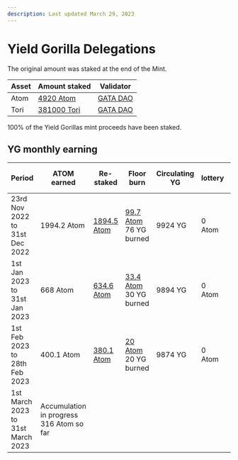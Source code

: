 ```yaml
---
description: Last updated March 29, 2023
---
```


# Yield Gorilla Delegations

The original amount was staked at the end of the Mint.&#x20;

| Asset | Amount staked                                                                                       | Validator                                                                                                  |
| ----- | --------------------------------------------------------------------------------------------------- | ---------------------------------------------------------------------------------------------------------- |
| Atom  | [4920 Atom](https://www.mintscan.io/cosmos/account/cosmos1p454fm4rerxddn0uppen8hvckceylf7p7a2jpf)   | [GATA DAO](https://www.mintscan.io/cosmos/validators/cosmosvaloper10unx6s0cdqntvrumd5hs07rgd5ytcztqh8etw6) |
| Tori  | [381000 Tori](https://www.mintscan.io/teritori/account/tori1p454fm4rerxddn0uppen8hvckceylf7pufam6e) | [GATA DAO](https://www.mintscan.io/teritori/validators/torivaloper1dyduggaqthztgm8tnk59flkeu3l3qvpzhhd6hn) |

100% of the Yield Gorillas mint proceeds have been staked.&#x20;

## YG monthly earning&#x20;

| Period                            | ATOM earned                               | Re-staked                                                                                                             | Floor burn                                                                                                                                           | Circulating YG | lottery | Total Atom staked | Total Tori staked |
| --------------------------------- | ----------------------------------------- | --------------------------------------------------------------------------------------------------------------------- | ---------------------------------------------------------------------------------------------------------------------------------------------------- | -------------- | ------- | ----------------- | ----------------- |
| 23rd Nov 2022  to 31st Dec 2022   | 1994.2 Atom                               | [1894.5 Atom](https://www.mintscan.io/cosmos/txs/A108F804A5C41841365B1716BC3C127644D861331BE7B7270422CC4C78A9C3A1)    | <p><a href="https://www.mintscan.io/cosmos/txs/4F1C237DAA87E387CC5FC2FB4724E011091D32758593380BC12B8F3FB9209E26">99.7 Atom</a><br>76 YG burned </p>  | 9924 YG        | 0 Atom  | 6814.5 Atom       | 381000 Tori       |
| 1st Jan 2023 to 31st Jan 2023     | 668 Atom                                  | [634.6 Atom](https://www.mintscan.io/cosmos/account/cosmos1p454fm4rerxddn0uppen8hvckceylf7p7a2jpf)                    | <p><a href="https://www.mintscan.io/cosmos/txs/643BD1C052BEFE55151FD20F3C407E62F3D655CC531187BCAD7B640B5840DA53">33.4 Atom</a><br>30 YG  burned </p> | 9894 YG        | 0 Atom  | 7449.1 Atom       | 381000 Tori       |
| 1st Feb 2023 to 28th Feb 2023     | 400.1 Atom                                | [380.1 Atom](https://www.mintscan.io/cosmos/account/cosmos1p454fm4rerxddn0uppen8hvckceylf7p7a2jpf)                    | <p><a href="https://www.mintscan.io/cosmos/txs/D5ABB88E743BDFA18F31B9FB0A8C6D00AA99F8E9E160C55E752943215A856479">20 Atom</a><br>20 YG burned</p>     | 9874 YG        | 0 Atom  | 7829.2 Atom       | 381000 Tori       |
| 1st March 2023 to 31st March 2023 | Accumulation in progress 316 Atom so far  |                                                                                                                       |                                                                                                                                                      |                |         |                   |                   |

